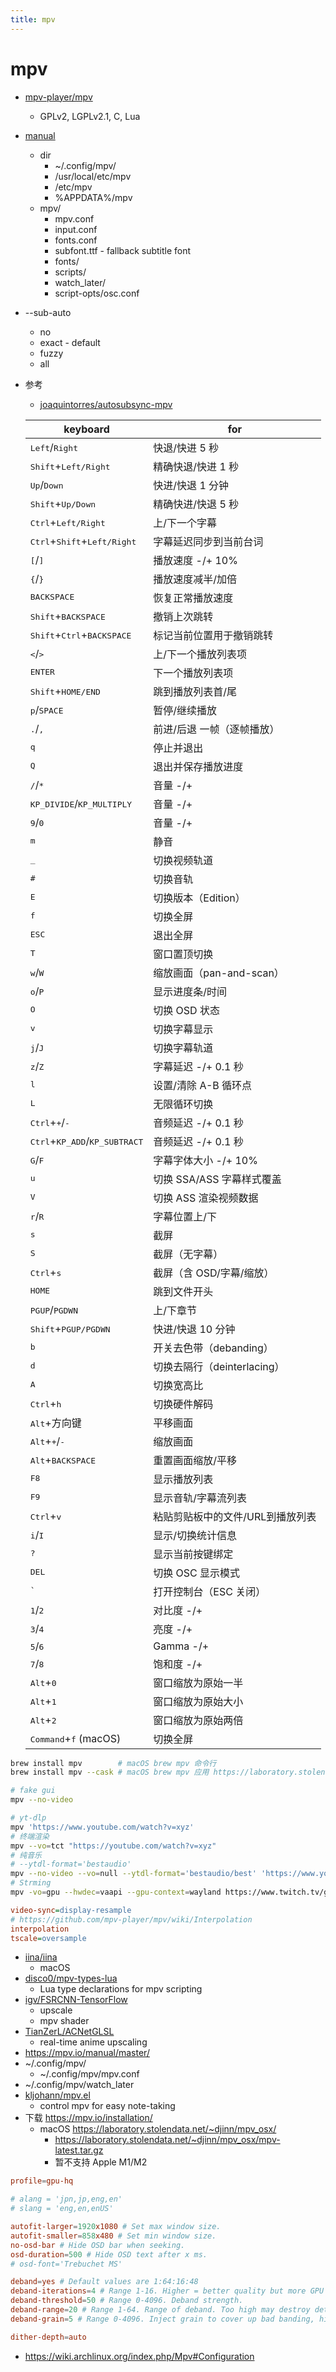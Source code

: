 ```yaml
---
title: mpv
---
```


# mpv

- [mpv-player/mpv](https://github.com/mpv-player/mpv)
  - GPLv2, LGPLv2.1, C, Lua
- [manual](https://mpv.io/manual/master/)
  - dir
    - ~/.config/mpv/
    - /usr/local/etc/mpv
    - /etc/mpv
    - %APPDATA%/mpv
  - mpv/
    - mpv.conf
    - input.conf
    - fonts.conf
    - subfont.ttf - fallback subtitle font
    - fonts/
    - scripts/
    - watch_later/
    - script-opts/osc.conf
- --sub-auto
  - no
  - exact - default
  - fuzzy
  - all
- 参考

  - [joaquintorres/autosubsync-mpv](https://github.com/joaquintorres/autosubsync-mpv)

  | keyboard                                                 | for                              |
  | -------------------------------------------------------- | -------------------------------- |
  | <kbd>Left</kbd>/<kbd>Right</kbd>                         | 快退/快进 5 秒                   |
  | <kbd>Shift</kbd>+<kbd>Left/Right</kbd>                   | 精确快退/快进 1 秒               |
  | <kbd>Up</kbd>/<kbd>Down</kbd>                            | 快进/快退 1 分钟                 |
  | <kbd>Shift</kbd>+<kbd>Up/Down</kbd>                      | 精确快进/快退 5 秒               |
  | <kbd>Ctrl</kbd>+<kbd>Left/Right</kbd>                    | 上/下一个字幕                    |
  | <kbd>Ctrl</kbd>+<kbd>Shift</kbd>+<kbd>Left/Right</kbd>   | 字幕延迟同步到当前台词           |
  | <kbd>[</kbd>/<kbd>]</kbd>                                | 播放速度 -/+ 10%                 |
  | <kbd>{</kbd>/<kbd>}</kbd>                                | 播放速度减半/加倍                |
  | <kbd>BACKSPACE</kbd>                                     | 恢复正常播放速度                 |
  | <kbd>Shift</kbd>+<kbd>BACKSPACE</kbd>                    | 撤销上次跳转                     |
  | <kbd>Shift</kbd>+<kbd>Ctrl</kbd>+<kbd>BACKSPACE</kbd>    | 标记当前位置用于撤销跳转         |
  | <kbd>&lt;</kbd>/<kbd>&gt;</kbd>                          | 上/下一个播放列表项              |
  | <kbd>ENTER</kbd>                                         | 下一个播放列表项                 |
  | <kbd>Shift</kbd>+<kbd>HOME/END</kbd>                     | 跳到播放列表首/尾                |
  | <kbd>p</kbd>/<kbd>SPACE</kbd>                            | 暂停/继续播放                    |
  | <kbd>.</kbd>/<kbd>,</kbd>                                | 前进/后退 一帧（逐帧播放）       |
  | <kbd>q</kbd>                                             | 停止并退出                       |
  | <kbd>Q</kbd>                                             | 退出并保存播放进度               |
  | <kbd>/</kbd>/<kbd>\*</kbd>                               | 音量 -/+                         |
  | <kbd>KP_DIVIDE</kbd>/<kbd>KP_MULTIPLY</kbd>              | 音量 -/+                         |
  | <kbd>9</kbd>/<kbd>0</kbd>                                | 音量 -/+                         |
  | <kbd>m</kbd>                                             | 静音                             |
  | <kbd>\_</kbd>                                            | 切换视频轨道                     |
  | <kbd>#</kbd>                                             | 切换音轨                         |
  | <kbd>E</kbd>                                             | 切换版本（Edition）              |
  | <kbd>f</kbd>                                             | 切换全屏                         |
  | <kbd>ESC</kbd>                                           | 退出全屏                         |
  | <kbd>T</kbd>                                             | 窗口置顶切换                     |
  | <kbd>w</kbd>/<kbd>W</kbd>                                | 缩放画面（pan-and-scan）         |
  | <kbd>o</kbd>/<kbd>P</kbd>                                | 显示进度条/时间                  |
  | <kbd>O</kbd>                                             | 切换 OSD 状态                    |
  | <kbd>v</kbd>                                             | 切换字幕显示                     |
  | <kbd>j</kbd>/<kbd>J</kbd>                                | 切换字幕轨道                     |
  | <kbd>z</kbd>/<kbd>Z</kbd>                                | 字幕延迟 -/+ 0.1 秒              |
  | <kbd>l</kbd>                                             | 设置/清除 A-B 循环点             |
  | <kbd>L</kbd>                                             | 无限循环切换                     |
  | <kbd>Ctrl</kbd>+<kbd>+</kbd>/<kbd>-</kbd>                | 音频延迟 -/+ 0.1 秒              |
  | <kbd>Ctrl</kbd>+<kbd>KP_ADD</kbd>/<kbd>KP_SUBTRACT</kbd> | 音频延迟 -/+ 0.1 秒              |
  | <kbd>G</kbd>/<kbd>F</kbd>                                | 字幕字体大小 -/+ 10%             |
  | <kbd>u</kbd>                                             | 切换 SSA/ASS 字幕样式覆盖        |
  | <kbd>V</kbd>                                             | 切换 ASS 渲染视频数据            |
  | <kbd>r</kbd>/<kbd>R</kbd>                                | 字幕位置上/下                    |
  | <kbd>s</kbd>                                             | 截屏                             |
  | <kbd>S</kbd>                                             | 截屏（无字幕）                   |
  | <kbd>Ctrl</kbd>+<kbd>s</kbd>                             | 截屏（含 OSD/字幕/缩放）         |
  | <kbd>HOME</kbd>                                          | 跳到文件开头                     |
  | <kbd>PGUP</kbd>/<kbd>PGDWN</kbd>                         | 上/下章节                        |
  | <kbd>Shift</kbd>+<kbd>PGUP/PGDWN</kbd>                   | 快进/快退 10 分钟                |
  | <kbd>b</kbd>                                             | 开关去色带（debanding）          |
  | <kbd>d</kbd>                                             | 切换去隔行（deinterlacing）      |
  | <kbd>A</kbd>                                             | 切换宽高比                       |
  | <kbd>Ctrl</kbd>+<kbd>h</kbd>                             | 切换硬件解码                     |
  | <kbd>Alt</kbd>+方向键                                    | 平移画面                         |
  | <kbd>Alt</kbd>+<kbd>+</kbd>/<kbd>-</kbd>                 | 缩放画面                         |
  | <kbd>Alt</kbd>+<kbd>BACKSPACE</kbd>                      | 重置画面缩放/平移                |
  | <kbd>F8</kbd>                                            | 显示播放列表                     |
  | <kbd>F9</kbd>                                            | 显示音轨/字幕流列表              |
  | <kbd>Ctrl</kbd>+<kbd>v</kbd>                             | 粘贴剪贴板中的文件/URL到播放列表 |
  | <kbd>i</kbd>/<kbd>I</kbd>                                | 显示/切换统计信息                |
  | <kbd>?</kbd>                                             | 显示当前按键绑定                 |
  | <kbd>DEL</kbd>                                           | 切换 OSC 显示模式                |
  | <kbd>`</kbd>                                             | 打开控制台（ESC 关闭）           |
  | <kbd>1</kbd>/<kbd>2</kbd>                                | 对比度 -/+                       |
  | <kbd>3</kbd>/<kbd>4</kbd>                                | 亮度 -/+                         |
  | <kbd>5</kbd>/<kbd>6</kbd>                                | Gamma -/+                        |
  | <kbd>7</kbd>/<kbd>8</kbd>                                | 饱和度 -/+                       |
  | <kbd>Alt</kbd>+<kbd>0</kbd>                              | 窗口缩放为原始一半               |
  | <kbd>Alt</kbd>+<kbd>1</kbd>                              | 窗口缩放为原始大小               |
  | <kbd>Alt</kbd>+<kbd>2</kbd>                              | 窗口缩放为原始两倍               |
  | <kbd>Command</kbd>+<kbd>f</kbd> (macOS)                  | 切换全屏                         |

```bash
brew install mpv        # macOS brew mpv 命令行
brew install mpv --cask # macOS brew mpv 应用 https://laboratory.stolendata.net/~djinn/mpv_osx/

# fake gui
mpv --no-video

# yt-dlp
mpv 'https://www.youtube.com/watch?v=xyz'
# 终端渲染
mpv --vo=tct "https://youtube.com/watch?v=xyz"
# 纯音乐
# --ytdl-format='bestaudio'
mpv --no-video --vo=null --ytdl-format='bestaudio/best' 'https://www.youtube.com/watch?v=xyz'
# Strming
mpv -vo=gpu --hwdec=vaapi --gpu-context=wayland https://www.twitch.tv/gorgc
```

```ini
video-sync=display-resample
# https://github.com/mpv-player/mpv/wiki/Interpolation
interpolation
tscale=oversample
```

- [iina/iina](https://github.com/iina/iina)
  - macOS
- [disco0/mpv-types-lua](https://github.com/disco0/mpv-types-lua)
  - Lua type declarations for mpv scripting
- [igv/FSRCNN-TensorFlow](https://github.com/igv/FSRCNN-TensorFlow)
  - upscale
  - mpv shader
- [TianZerL/ACNetGLSL](https://github.com/TianZerL/ACNetGLSL)
  - real-time anime upscaling
- https://mpv.io/manual/master/
- ~/.config/mpv/
  - ~/.config/mpv/mpv.conf
- ~/.config/mpv/watch_later
- [kljohann/mpv.el](https://github.com/kljohann/mpv.el)
  - control mpv for easy note-taking
- 下载 https://mpv.io/installation/
  - macOS https://laboratory.stolendata.net/~djinn/mpv_osx/
    - https://laboratory.stolendata.net/~djinn/mpv_osx/mpv-latest.tar.gz
    - 暂不支持 Apple M1/M2

```conf
profile=gpu-hq

# alang = 'jpn,jp,eng,en'
# slang = 'eng,en,enUS'

autofit-larger=1920x1080 # Set max window size.
autofit-smaller=858x480 # Set min window size.
no-osd-bar # Hide OSD bar when seeking.
osd-duration=500 # Hide OSD text after x ms.
# osd-font='Trebuchet MS'

deband=yes # Default values are 1:64:16:48
deband-iterations=4 # Range 1-16. Higher = better quality but more GPU usage. >5 is redundant.
deband-threshold=50 # Range 0-4096. Deband strength.
deband-range=20 # Range 1-64. Range of deband. Too high may destroy details.
deband-grain=5 # Range 0-4096. Inject grain to cover up bad banding, higher value needed for poor sources.

dither-depth=auto
```

- https://wiki.archlinux.org/index.php/Mpv#Configuration

